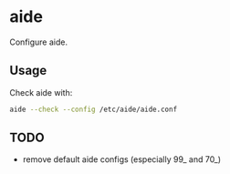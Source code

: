 # aide

Configure aide.

## Usage

Check aide with:

```bash
aide --check --config /etc/aide/aide.conf
```

## TODO

- remove default aide configs (especially 99_ and 70_)
